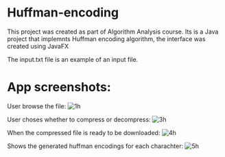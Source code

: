 # Huffman-encoding
This project was created as part of Algorithm Analysis course. Its is a Java project that implemnts Huffman encoding algorithm, the interface was created using JavaFX

The input.txt file is an example of an input file.
# App screenshots:
User browse the file:
![1h](https://user-images.githubusercontent.com/65151701/212492346-6597dd91-250f-4a3a-b5c2-b95acaa09def.jpg)

User choses whether to compress or decompress:
![3h](https://user-images.githubusercontent.com/65151701/212492352-1637559e-f373-4885-94b0-b0874ab545a3.jpg)

When the compressed file is ready to be downloaded:
![4h](https://user-images.githubusercontent.com/65151701/212492354-8cf0313b-e170-4c65-bbc5-54ccbac32737.jpg)

Shows the generated huffman encodings for each charachter:
![5h](https://user-images.githubusercontent.com/65151701/212492355-d8b8bde8-6392-4c60-a210-e71bdefd8c7a.jpg)
